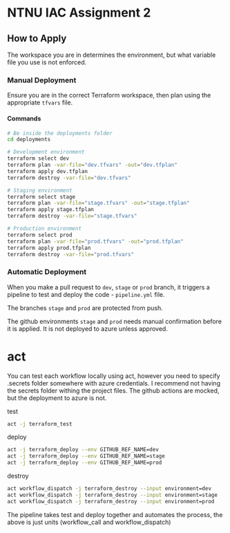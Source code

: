 # NTNU IAC Assignment 2

## How to Apply

The workspace you are in determines the environment, but what variable file you use is not enforced.

### Manual Deployment
Ensure you are in the correct Terraform workspace, then plan using the appropriate `tfvars` file.

#### Commands

```bash
# Be inside the deployments folder
cd deployments

# Development environment
terraform select dev
terraform plan -var-file="dev.tfvars" -out="dev.tfplan"
terraform apply dev.tfplan
terraform destroy -var-file="dev.tfvars"

# Staging environment
terraform select stage
terraform plan -var-file="stage.tfvars" -out="stage.tfplan"
terraform apply stage.tfplan
terraform destroy -var-file="stage.tfvars"

# Production environment
terraform select prod
terraform plan -var-file="prod.tfvars" -out="prod.tfplan"
terraform apply prod.tfplan
terraform destroy -var-file="prod.tfvars"
```

### Automatic Deployment
When you make a pull request to `dev`, `stage` or `prod` branch, it triggers a pipeline to test and deploy the code - `pipeline.yml` file.

The branches `stage` and `prod` are protected from push.

The github environments `stage` and `prod` needs manual confirmation before it is applied. It is not deployed to azure unless approved.

# act

You can test each workflow locally using act, however you need to specify .secrets folder somewhere with azure credentials. I recommend not having the secrets folder withing the project files. The github actions are mocked, but the deployment to azure is not.

test
```bash
act -j terraform_test
```

deploy
```bash
act -j terraform_deploy --env GITHUB_REF_NAME=dev
act -j terraform_deploy --env GITHUB_REF_NAME=stage
act -j terraform_deploy --env GITHUB_REF_NAME=prod
```

destroy
```bash
act workflow_dispatch -j terraform_destroy --input environment=dev
act workflow_dispatch -j terraform_destroy --input environment=stage
act workflow_dispatch -j terraform_destroy --input environment=prod
```

The pipeline takes test and deploy together and automates the process, the above is just units (workflow_call and workflow_dispatch)